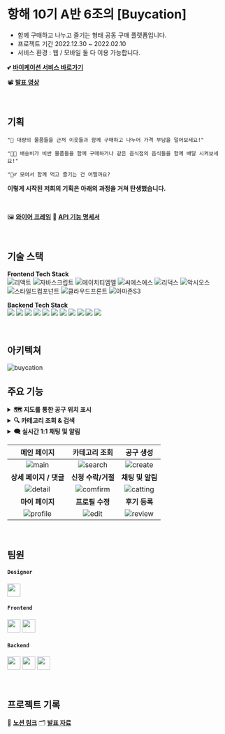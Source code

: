 
# 항해 10기 A반 6조의 [Buycation]

+ 함께 구매하고 나누고 즐기는 형태 공동 구매 플랫폼입니다.
+ 프로젝트 기간 2022.12.30 ~ 2022.02.10
+ 서비스 환경 : 웹 / 모바일 둘 다 이용 가능합니다.

💕 **[바이케이션 서비스 바로가기](https://buycation.co.kr/)**

📽 **[발표 영상](https://www.youtube.com/watch?v=tudZA3Wh4WE)**

<br />


## 기획

`"👩 대량의 물품들을 근처 이웃들과 함께 구매하고 나누어 가격 부담을 덜어보세요!"`

`"👩‍🦱 배송비가 비싼 물품들을 함께 구매하거나 같은 음식점의 음식들을 함께 배달 시켜보세요!"`

`"👱‍♂ 모여서 함께 먹고 즐기는 건 어떨까요?`

**이렇게 시작된 저희의 기획은 아래의 과정을 거쳐 탄생했습니다.**

<br />

🖼  **[와이어 프레임](https://www.figma.com/file/Guzhia2WzOW4wur7Z3OUCR/%ED%95%AD%ED%95%B499?node-id=0%3A1&t=0U59EVeauLbSOWxL-0)**
🧬  **[API 기능 명세서](https://www.notion.so/API-40937cdcf4134fbbb8c715fa1ae8dd10)**

<br />


## 기술 스택
**Frontend Tech Stack**  
![리액트](https://user-images.githubusercontent.com/97425158/161745107-cc062718-9c52-4446-8f14-9faba0b9dea7.svg)
![자바스크립트](https://user-images.githubusercontent.com/97425158/161745127-a3fa5ed0-ceb6-427a-94d1-834d762fd3b4.svg)
![에이치티엠엘](https://user-images.githubusercontent.com/97425158/161745161-566f015b-0ec2-4bba-82aa-f3bb7498bdd7.svg)
![씨에스에스](https://user-images.githubusercontent.com/97425158/161745198-92ff3896-7ce0-4946-a8b4-e6d23223eb3b.svg)
![리덕스](https://user-images.githubusercontent.com/97425158/161745222-ea0ba9bf-86e4-48cb-8a44-f8d8bfec2d02.svg)
![악시오스](https://user-images.githubusercontent.com/97425158/161745239-453b4075-7bd0-4c63-9c5a-5c1d76021b8d.svg)
![스타일드컴포넌트](https://user-images.githubusercontent.com/97425158/161745269-27a8a71d-788d-4bdf-97e8-f86c97b224a9.svg)
![클라우드프론트](https://user-images.githubusercontent.com/97425158/161745404-114d6c7d-c720-4370-b0dd-4aea4893bb1d.svg)
![아마존S3](https://user-images.githubusercontent.com/97425158/161744999-3ae8a4d1-48d8-41fc-af06-c601f6e1fc4d.svg)

**Backend Tech Stack**  
<img src="https://img.shields.io/badge/JAVA-007396?style=for-the-badge&logo=java&logoColor=white">
<img src="https://img.shields.io/badge/Springboot-6DB33F?style=for-the-badge&logo=Springboot&logoColor=white">
<img src="https://img.shields.io/badge/gradle-02303A?style=for-the-badge&logo=gradle&logoColor=white">
<img src="https://img.shields.io/badge/mysql-4479A1?style=for-the-badge&logo=mysql&logoColor=white">
<img src="https://img.shields.io/badge/aws-232F3E?style=for-the-badge&logo=AmazonAWS&logoColor=white"> 
<img src="https://img.shields.io/badge/Amazon S3-569A31?style=for-the-badge&logo=Amazon S3&logoColor=white">
<img src="https://img.shields.io/badge/GitHub Actions-2088FF?style=for-the-badge&logo=GitHub Actions&logoColor=white"> 
<img src="https://img.shields.io/badge/codedeploy-6DB33F?style=for-the-badge&logo=codedeploy&logoColor=white">
<img src="https://img.shields.io/badge/redis-red?style=for-the-badge&logo=redis&logoColor=white">
<img src="https://img.shields.io/badge/websocket-yellow?style=for-the-badge&logo=websocket&logoColor=white">
<img src="https://img.shields.io/badge/SSE-informational?style=for-the-badge&logo=SSE&logoColor=white">

<br />


## 아키텍쳐
![buycation](https://user-images.githubusercontent.com/96729804/217191176-45483a06-fc2f-49c3-b758-2cc4d75e2d9c.png)


## 주요 기능
<details> 
  <summary><strong> 🗺 지도를 통한 공구 위치 표시 </strong></summary>
  <br/>
  <ul>
    <li> KaKao Map API를 사용해 해당 공구 지역의 위치를 마커로 표시하였습니다. </li>
   <br>
    <img width="500" alt="메인PC" src="https://user-images.githubusercontent.com/96729804/216773400-82fc4ba2-4293-406c-88eb-e729878da55b.png">
  </ul>
</details>

<details> 
  <summary><strong> 🔍 카테고리 조회 & 검색 </strong></summary>
  <br/>
  <ul>
    <li> QueryDSL을 이용한 동적 쿼리 작성으로 [제목/주소] 별 조회 기능과 [카테고리/정렬기준] 별 검색 기능을 조합해서 사용할 수 있도록 했습니다. </li>
   <br>
   <img width="500" alt="스크린샷 2023-02-04 오후 11 26 56" src="https://user-images.githubusercontent.com/96729804/216772875-9b3d8a60-f1b0-4ad6-8b50-6e84802189c9.png">
  </ul>
</details>

<details> 
  <summary><strong> 🗨️ 실시간 1:1 채팅 및 알림</strong></summary>
  <br/>
  <ul>
    <li> [WebSocket / Stomp pub / sub] 을 활용한 실시간 데이터 전송으로 유저간 1:1 채팅 기능을 구현했습니다. </li>
    <li> 사이트를 이용 중인 유저에게 SSE(Server Sent Event)를 이용하여 실시간 알람을 기능 제공하고 있습니다. </li>
    <li> 알람을 통해 해당글에 들어가지 않고도 발생한 이벤트(신청/수락/거절/댓글)를 확인할 수 있습니다. </li>
   <br>
   <img width="500" alt="스크린샷 2023-02-04 오후 11 35 41" src="https://user-images.githubusercontent.com/96729804/216773237-a68f7609-b5e5-4e33-9db4-5db63eba71d0.png">
  </ul>
</details>

|메인 페이지|카테고리 조회|공구 생성|
|:-:|:-:|:-:|
|![main](https://user-images.githubusercontent.com/96729804/216777251-d49c674e-12df-4a10-aa27-5e2010bad598.gif)|![search](https://user-images.githubusercontent.com/96729804/216777156-285cef93-3229-4766-bca1-21985e2764bb.gif)|![create](https://user-images.githubusercontent.com/96729804/216777095-e963d6cf-ccb0-4090-8b2f-e48178a1180b.gif)|
|<b>상세 페이지 / 댓글</b>|<b>신청 수락/거절</b>|<b>채팅 및 알림</b>|
|![detail](https://user-images.githubusercontent.com/96729804/216776892-ad6f8865-7106-4715-a223-bd8e684cbbc7.gif)|![comfirm](https://user-images.githubusercontent.com/96729804/216777338-103f5e74-f6d7-4688-9cd5-495ce131c8aa.gif)|![catting](https://user-images.githubusercontent.com/96729804/216776971-e367baa0-138f-4c96-801f-f9b88eb69769.gif)|
|<b>마이 페이지</b>|<b>프로필 수정</b>|<b>후기 등록</b>|
| ![profile](https://user-images.githubusercontent.com/96729804/216776547-54430ded-a6da-4d55-be8d-4af71ff517ff.gif)|![edit](https://user-images.githubusercontent.com/96729804/216776172-a5f12fb8-4d61-4280-ac75-cc9bd609f02f.gif)|![review](https://user-images.githubusercontent.com/96729804/216799177-1009de86-5bbc-4b97-8400-a1d1eee8a053.gif)|

 <br />

## 팀원
#### `Designer`
 <a href="https://www.behance.net/fbcbe585" target="_blank"><img height="30"  src="https://img.shields.io/static/v1?label=Design&message=박서연 &color=FF7F50&style=for-the-badge&>"/></a>
#### `Frontend`
 <a href="https://github.com/cchloe0927" target="_blank"><img height="30"  src="https://img.shields.io/static/v1?label=React&message=이현정 (부팀장) &color=61dafb&style=for-the-badge&>"/></a>
 <a href="https://github.com/Dev-RyanK" target="_blank"><img height="30"  src="https://img.shields.io/static/v1?label=React&message=권령빈 &color=61dafb&style=for-the-badge&>"/></a>
#### `Backend`
<a href="https://github.com/jihun1362" target="_blank"><img height="30"  src="https://img.shields.io/static/v1?label=Spring&message=백지훈 (팀장) &color=08CE5D&style=for-the-badge&>"/></a>
<a href="https://github.com/teabear12" target="_blank"><img height="30"  src="https://img.shields.io/static/v1?label=Spring&message=서보성 &color=08CE5D&style=for-the-badge&>"/></a>
<a href="https://github.com/syckor" target="_blank"><img height="30"  src="https://img.shields.io/static/v1?label=Spring&message=서영철 &color=08CE5D&style=for-the-badge&>"/></a>

<br/>

## 프로젝트 기록
📔  **[노션 링크](https://www.notion.so/10-A-6-72a2a86ec3f9426b935c004867205c45)**
🗂  **[발표 자료](https://github.com/Hanghae99-FinalProject-Buycation/FE-Buycation/files/10694338/default.pdf)**
